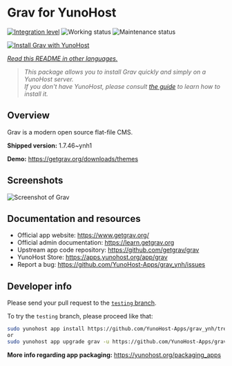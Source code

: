 <!--
N.B.: This README was automatically generated by <https://github.com/YunoHost/apps/tree/master/tools/readme_generator>
It shall NOT be edited by hand.
-->

# Grav for YunoHost

[![Integration level](https://dash.yunohost.org/integration/grav.svg)](https://ci-apps.yunohost.org/ci/apps/grav/) ![Working status](https://ci-apps.yunohost.org/ci/badges/grav.status.svg) ![Maintenance status](https://ci-apps.yunohost.org/ci/badges/grav.maintain.svg)

[![Install Grav with YunoHost](https://install-app.yunohost.org/install-with-yunohost.svg)](https://install-app.yunohost.org/?app=grav)

*[Read this README in other languages.](./ALL_README.md)*

> *This package allows you to install Grav quickly and simply on a YunoHost server.*  
> *If you don't have YunoHost, please consult [the guide](https://yunohost.org/install) to learn how to install it.*

## Overview

Grav is a modern open source flat-file CMS.


**Shipped version:** 1.7.46~ynh1

**Demo:** <https://getgrav.org/downloads/themes>

## Screenshots

![Screenshot of Grav](./doc/screenshots/grav.jpg)

## Documentation and resources

- Official app website: <https://www.getgrav.org/>
- Official admin documentation: <https://learn.getgrav.org>
- Upstream app code repository: <https://github.com/getgrav/grav>
- YunoHost Store: <https://apps.yunohost.org/app/grav>
- Report a bug: <https://github.com/YunoHost-Apps/grav_ynh/issues>

## Developer info

Please send your pull request to the [`testing` branch](https://github.com/YunoHost-Apps/grav_ynh/tree/testing).

To try the `testing` branch, please proceed like that:

```bash
sudo yunohost app install https://github.com/YunoHost-Apps/grav_ynh/tree/testing --debug
or
sudo yunohost app upgrade grav -u https://github.com/YunoHost-Apps/grav_ynh/tree/testing --debug
```

**More info regarding app packaging:** <https://yunohost.org/packaging_apps>
